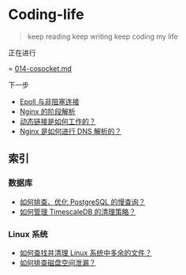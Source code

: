 # Coding-life

> keep reading
> keep writing
> keep coding
> my life

正在进行

= [014-cosocket.md](K.工具/OpenResty/使用与实现/014-cosocket.md)

下一步

- [Epoll 与非阻塞连接](coding-B.操作系统/Linux/Application/7.IO多路复用/3.epoll/Epoll与非阻塞连接.md)
- [Nginx 的阶段解析](K.工具/Nginx/Nginx源码分析/4-nginx-phase.md)
- [动态链接是如何工作的？](B.操作系统/设计与实现/how-dynamic-linking-work.md)
- [Nginx 是如何进行 DNS 解析的？](K.工具/Nginx/Nginx源码分析/7-nginx-dns-resolve.md)

## 索引

### 数据库

- [如何排查、优化 PostgreSQL 的慢查询？](F.数据库/4.PostgreSQL/慢查询分析/README.md)
- [如何管理 TimescaleDB 的清理策略？](F.数据库/4.PostgreSQL/TimescaleDB/README.md)

### Linux 系统

- [如何查找并清理 Linux 系统中多余的文件？](B.操作系统/Linux/存储空间占用情况分析.md)
- [如何排查磁盘空间泄漏？](B.操作系统/Linux/存储空间占用情况分析.md)
